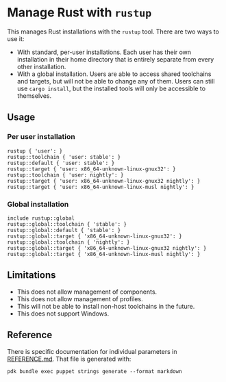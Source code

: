 # Manage Rust with `rustup`

This manages Rust installations with the `rustup` tool. There are two ways to
use it:

  * With standard, per-user installations. Each user has their own installation
    in their home directory that is entirely separate from every other
    installation.
  * With a global installation. Users are able to access shared toolchains and
    targets, but will not be able to change any of them. Users can still use
    `cargo install`, but the installed tools will only be accessible to
    themselves.

## Usage

### Per user installation

~~~ puppet
rustup { 'user': }
rustup::toolchain { 'user: stable': }
rustup::default { 'user: stable': }
rustup::target { 'user: x86_64-unknown-linux-gnux32': }
rustup::toolchain { 'user: nightly': }
rustup::target { 'user: x86_64-unknown-linux-gnux32 nightly': }
rustup::target { 'user: x86_64-unknown-linux-musl nightly': }
~~~

### Global installation

~~~ puppet
include rustup::global
rustup::global::toolchain { 'stable': }
rustup::global::default { 'stable': }
rustup::global::target { 'x86_64-unknown-linux-gnux32': }
rustup::global::toolchain { 'nightly': }
rustup::global::target { 'x86_64-unknown-linux-gnux32 nightly': }
rustup::global::target { 'x86_64-unknown-linux-musl nightly': }
~~~

## Limitations

  * This does not allow management of components.
  * This does not allow management of profiles.
  * This will not be able to install non-host toolchains in the future.
  * This does not support Windows.

## Reference

There is specific documentation for individual parameters in
[REFERENCE.md](REFERENCE.md). That file is generated with:

~~~
pdk bundle exec puppet strings generate --format markdown
~~~
